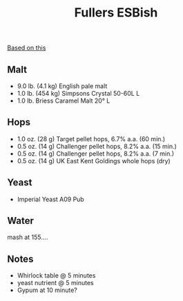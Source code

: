 ﻿---
layout: post
title: Fullers ESBish
tags: [ beer ]
---

[Based on this](https://www.homebrewersassociation.org/homebrew-recipe/fullers-esb-clone/)
## Malt
- 9.0 lb. (4.1 kg) English pale malt
- 1.0 lb. (454 kg) Simpsons Crystal 50-60L L
- 1.0 lb. Briess Caramel Malt 20° L


## Hops
- 1.0 oz. (28 g) Target pellet hops, 6.7% a.a. (60 min.)
- 0.5 oz. (14 g) Challenger pellet hops, 8.2% a.a. (15 min.)
- 0.5 oz. (14 g) Challenger pellet hops, 8.2% a.a. (7 min.)
- 0.5 oz. (14 g) UK East Kent  Goldings whole hops (dry)

## Yeast
- Imperial Yeast A09 Pub 

## Water
mash at 155....

## Notes
-  Whirlock table @ 5 minutes
- yeast nutrient @ 5 minutes
- Gypum at 10 minute? 
